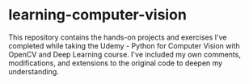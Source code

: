 # learning-computer-vision

This repository contains the hands-on projects and exercises I've completed while taking the Udemy - Python for Computer Vision with OpenCV and Deep Learning course.
I've included my own comments, modifications, and extensions to the original code to deepen my understanding.
